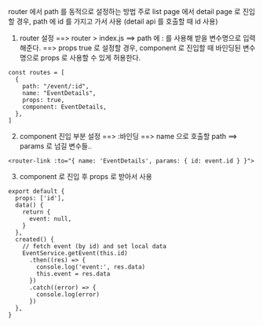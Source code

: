 router 에서 path 를 동적으로 설정하는 방법
주로 list page 에서 detail page 로 진입할 경우, path 에 id 를 가지고 가서 사용 (detail api 를 호출할 때 id 사용)

1. router 설정
==> router > index.js
==> path 에 : 를 사용해 받을 변수명으로 입력해준다.
==> props true 로 설정할 경우, component 로 진입할 때 바인딩된 변수명으로 props 로 사용할 수 있게 허용한다. 
```
const routes = [
  {
    path: "/event/:id",
    name: "EventDetails",
    props: true,
    component: EventDetails,
  },
]
```

2. component 진입 부분 설정
==> :바인딩
==> name 으로 호출할 path
==> params 로 넘길 변수들..
```
<router-link :to="{ name: 'EventDetails', params: { id: event.id } }">
```

3. component 로 진입 후 props 로 받아서 사용
```
export default {
  props: ['id'],
  data() {
    return {
      event: null,
    }
  },
  created() {
    // fetch event (by id) and set local data
    EventService.getEvent(this.id)
      .then((res) => {
        console.log('event:', res.data)
        this.event = res.data
      })
      .catch((error) => {
        console.log(error)
      })
  },
}
```